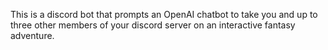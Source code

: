 This is a discord bot that prompts an OpenAI chatbot to take you and up to three other members of your discord server on an interactive fantasy adventure.
